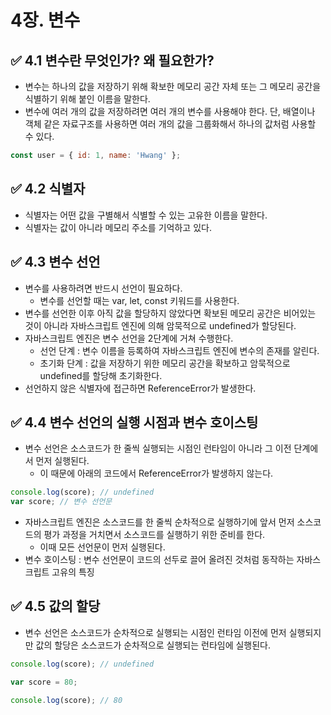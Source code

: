 # 4장. 변수

## ✅ 4.1 변수란 무엇인가? 왜 필요한가?

- 변수는 하나의 값을 저장하기 위해 확보한 메모리 공간 자체 또는 그 메모리 공간을 식별하기 위해 붙인 이름을 말한다.
- 변수에 여러 개의 값을 저장하려면 여러 개의 변수를 사용해야 한다. 단, 배열이나 객체 같은 자료구조를 사용하면 여러 개의 값을 그룹화해서 하나의 값처럼 사용할 수 있다.

```jsx
const user = { id: 1, name: 'Hwang' };
```

## ✅ 4.2 식별자

- 식별자는 어떤 값을 구별해서 식별할 수 있는 고유한 이름을 말한다.
- 식별자는 값이 아니라 메모리 주소를 기억하고 있다.

## ✅ 4.3 변수 선언

- 변수를 사용하려면 반드시 선언이 필요하다.
  - 변수를 선언할 때는 var, let, const 키워드를 사용한다.
- 변수를 선언한 이후 아직 값을 할당하지 않았다면 확보된 메모리 공간은 비어있는 것이 아니라 자바스크립트 엔진에 의해 암묵적으로 undefined가 할당된다.
- 자바스크립트 엔진은 변수 선언을 2단계에 거쳐 수행한다.
  - 선언 단계 : 변수 이름을 등록하여 자바스크립트 엔진에 변수의 존재를 알린다.
  - 초기화 단계 : 값을 저장하기 위한 메모리 공간을 확보하고 암묵적으로 undefined를 할당해 초기화한다.
- 선언하지 않은 식별자에 접근하면 ReferenceError가 발생한다.

## ✅ 4.4 변수 선언의 실행 시점과 변수 호이스팅

- 변수 선언은 소스코드가 한 줄씩 실행되는 시점인 런타임이 아니라 그 이전 단계에서 먼저 실행된다.
  - 이 때문에 아래의 코드에서 ReferenceError가 발생하지 않는다.

```jsx
console.log(score); // undefined
var score; // 변수 선언문
```

- 자바스크립트 엔진은 소스코드를 한 줄씩 순차적으로 실행하기에 앞서 먼저 소스코드의 평가 과정을 거치면서 소스코드를 실행하기 위한 준비를 한다.
  - 이때 모든 선언문이 먼저 실행된다.
- 변수 호이스팅 : 변수 선언문이 코드의 선두로 끌어 올려진 것처럼 동작하는 자바스크립트 고유의 특징

## ✅ 4.5 값의 할당

- 변수 선언은 소스코드가 순차적으로 실행되는 시점인 런타임 이전에 먼저 실행되지만 값의 할당은 소스코드가 순차적으로 실행되는 런타임에 실행된다.

```jsx
console.log(score); // undefined

var score = 80;

console.log(score); // 80
```
